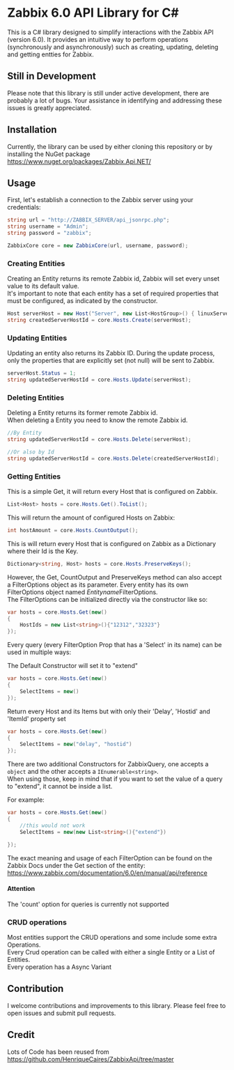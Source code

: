 # Zabbix 6.0 API Library for C#

This is a C# library designed to simplify interactions with the Zabbix API (version 6.0). It provides an intuitive way to perform operations (synchronously and asynchronously) such as creating, updating, deleting and getting entties for Zabbix.

## Still in Development
Please note that this library is still under active development, there are probably a lot of bugs. Your assistance in identifying and addressing these issues is greatly appreciated.

## Installation

Currently, the library can be used by either cloning this repository or by installing the NuGet package https://www.nuget.org/packages/Zabbix.Api.NET/
## Usage

First, let's establish a connection to the Zabbix server using your credentials:
```csharp
string url = "http://ZABBIX_SERVER/api_jsonrpc.php";
string username = "Admin";
string password = "zabbix";

ZabbixCore core = new ZabbixCore(url, username, password);
```

### Creating Entities
Creating an Entity returns its remote Zabbix id, Zabbix will set every unset value to its default value. <br/>
It's important to note that each entity has a set of required properties that must be configured, as indicated by the constructor.
```csharp
Host serverHost = new Host("Server", new List<HostGroup>() { linuxServers });
string createdServerHostId = core.Hosts.Create(serverHost);
```
### Updating Entities
Updating an entity also returns its Zabbix ID. During the update process, only the properties that are explicitly set (not null) will be sent to Zabbix.
```csharp
serverHost.Status = 1;
string updatedServerHostId = core.Hosts.Update(serverHost);
```
### Deleting Entities
Deleting a Entity returns its former remote Zabbix id. <br/>
When deleting a Entity you need to know the remote Zabbix id.
```csharp
//By Entity
string updatedServerHostId = core.Hosts.Delete(serverHost);

//Or also by Id
string updatedServerHostId = core.Hosts.Delete(createdServerHostId);
```
### Getting Entities
This is a simple Get, it will return every Host that is configured on Zabbix.
```csharp
List<Host> hosts = core.Hosts.Get().ToList();
```
This will return the amount of configured Hosts on Zabbix:
```csharp
int hostAmount = core.Hosts.CountOutput();
```

This is will return every Host that is configured on Zabbix as a Dictionary where their Id is the Key.

```csharp
Dictionary<string, Host> hosts = core.Hosts.PreserveKeys();
```
However, the Get, CountOutput and PreserveKeys method can also accept a FilterOptions object as its parameter. Every entity has its own FilterOptions object named *Entityname*FilterOptions.<br/>
The FilterOptions can be initialized directly via the constructor like so:

```csharp
var hosts = core.Hosts.Get(new()
{
	HostIds = new List<string>(){"12312","32323"}
});
```

Every query (every FilterOption Prop that has a 'Select' in its name) can be used in multiple ways:

The Default Constructor will set it to "extend"
```csharp
var hosts = core.Hosts.Get(new()
{
	SelectItems = new()
});
```

Return every Host and its Items but with only their 'Delay', 'Hostid' and 'ItemId' property set
```csharp
var hosts = core.Hosts.Get(new()
{
	SelectItems = new("delay", "hostid")
});
``` 
There are two additional Constructors for ZabbixQuery, one accepts a ``object`` and the other accepts a ``IEnumerable<string>``. <br/>
When using those, keep in mind that if you want to set the value of a query to "extend", it cannot be inside a list. 

For example:
```csharp
var hosts = core.Hosts.Get(new()
{
    //this would not work
    SelectItems = new(new List<string>(){"extend"})

});
```

The exact meaning and usage of each FilterOption can be found on the Zabbix Docs under the Get section of the entity:
https://www.zabbix.com/documentation/6.0/en/manual/api/reference

#### Attention
The 'count' option for queries is currently not supported <br/>




### CRUD operations
Most entities support the CRUD operations and some include some extra Operations. <br/>
Every Crud operation can be called with either a single Entity or a List of Entities. <br/>
Every operation has a Async Variant


## Contribution
I welcome contributions and improvements to this library. Please feel free to open issues and submit pull requests.

## Credit
Lots of Code has been reused from https://github.com/HenriqueCaires/ZabbixApi/tree/master
